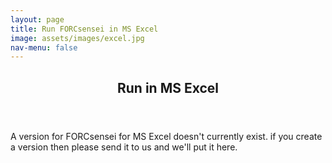 ```yaml
---
layout: page
title: Run FORCsensei in MS Excel
image: assets/images/excel.jpg
nav-menu: false
---
```



<!-- Main -->
<div id="main" class="alt">

<!-- One -->
<section id="one">
	<div class="inner">
		<header class="major">
			<h1>Run in MS Excel</h1>
		</header>

<!-- Content -->
<p>A version for FORCsensei for MS Excel doesn't currently exist. if you create a version then please send it to us and we'll put it here.</p>


